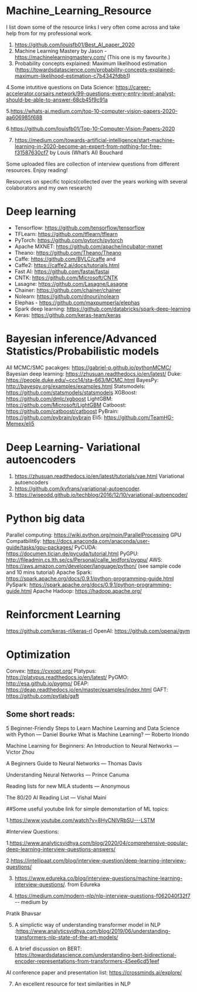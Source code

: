 # Machine_Learning_Resource

I list down some of the resource links I very often come across and take help from for my professional work.


1. https://github.com/louisfb01/Best_AI_paper_2020
2. Machine Learning Mastery by Jason - https://machinelearningmastery.com/ (This one is my favourite.)
3. Probability concepts explained: Maximum likelihood estimation (https://towardsdatascience.com/probability-concepts-explained-maximum-likelihood-estimation-c7b4342fdbb1)

4.Some intutitive questions on Data Science: https://career-accelerator.corsairs.network/99-questions-every-entry-level-analyst-should-be-able-to-answer-68cb45f9c91a

5.https://whats-ai.medium.com/top-10-computer-vision-papers-2020-aa606985f688

6.https://github.com/louisfb01/Top-10-Computer-Vision-Papers-2020

7. https://medium.com/towards-artificial-intelligence/start-machine-learning-in-2020-become-an-expert-from-nothing-for-free-f31587630cf7 by  Louis (What’s AI) Bouchard


Some uploaded files are collection of interview questions from different resources. Enjoy reading!

Resources on specific topics(collected over the years working with several colaborators and my own research)

Deep learning
=============
- Tensorflow: https://github.com/tensorflow/tensorflow
- TFLearn: https://github.com/tflearn/tflearn
- PyTorch: https://github.com/pytorch/pytorch
- Apache MXNET: https://github.com/apache/incubator-mxnet
- Theano: https://github.com/Theano/Theano
- Caffe: https://github.com/BVLC/caffe and
- Caffe2: https://caffe2.ai/docs/tutorials.html
- Fast AI: https://github.com/fastai/fastai
- CNTK: https://github.com/Microsoft/CNTK
- Lasagne: https://github.com/Lasagne/Lasagne
- Chainer: https://github.com/chainer/chainer
- Nolearn: https://github.com/dnouri/nolearn
- Elephas - https://github.com/maxpumperla/elephas
- Spark deep learning: https://github.com/databricks/spark-deep-learning
- Keras: https://github.com/keras-team/keras


Bayesian inference/Advanced Statistics/Probabilistic models
===========================================================
All MCMC/SMC pacakges: https://gabriel-p.github.io/pythonMCMC/
Bayesian deep learning: https://zhusuan.readthedocs.io/en/latest/
Duke: https://people.duke.edu/~ccc14/sta-663/MCMC.html
BayesPy: http://bayespy.org/examples/examples.html
Statsmodels: https://github.com/statsmodels/statsmodels
XGBoost: https://github.com/dmlc/xgboost
LightGBM: https://github.com/Microsoft/LightGBM
Catboost: https://github.com/catboost/catboost
PyBrain: https://github.com/pybrain/pybrain
Eli5: https://github.com/TeamHG-Memex/eli5


Deep Learning- Variational autoencoders
========================================
1. https://zhusuan.readthedocs.io/en/latest/tutorials/vae.html Variational autoencoders
2. https://github.com/kvfrans/variational-autoencoder.
3. https://wiseodd.github.io/techblog/2016/12/10/variational-autoencoder/


Python big data
================
Parallel computing: https://wiki.python.org/moin/ParallelProcessing
GPU Compatbilit6y: https://docs.anaconda.com/anaconda/user-guide/tasks/gpu-packages/
PyCUDA: https://documen.tician.de/pycuda/tutorial.html
PyGPU: http://fileadmin.cs.lth.se/cs/Personal/calle_lejdfors/pygpu/
AWS: https://aws.amazon.com/developer/language/python/ (see sample code and 10 mins tutorial)
Apache Spark: https://spark.apache.org/docs/0.9.1/python-programming-guide.html
PySpark: https://spark.apache.org/docs/0.9.1/python-programming-guide.html
Apache Hadoop: https://hadoop.apache.org/


Reinforcment Learning
======================
https://github.com/keras-rl/keras-rl
OpenAI: https://github.com/openai/gym


Optimization
============
Convex: https://cvxopt.org/
Platypus: https://platypus.readthedocs.io/en/latest/
PyGMO: http://esa.github.io/pygmo/
DEAP: https://deap.readthedocs.io/en/master/examples/index.html
GAFT: https://github.com/pytlab/gaft



## Some short reads:

5 Beginner-Friendly Steps to Learn Machine Learning and Data Science with Python — Daniel Bourke
What is Machine Learning? — Roberto Iriondo

Machine Learning for Beginners: An Introduction to Neural Networks — Victor Zhou

A Beginners Guide to Neural Networks — Thomas Davis

Understanding Neural Networks — Prince Canuma

Reading lists for new MILA students — Anonymous

The 80/20 AI Reading List — Vishal Maini



##Some useful youtube link for simple demonstartion of ML topics:

1.https://www.youtube.com/watch?v=8HyCNIVRbSU---LSTM 


#Interview Questions:

1.https://www.analyticsvidhya.com/blog/2020/04/comprehensive-popular-deep-learning-interview-questions-answers/


2.https://intellipaat.com/blog/interview-question/deep-learning-interview-questions/ 


3. https://www.edureka.co/blog/interview-questions/machine-learning-interview-questions/. from Edureka

4. https://medium.com/modern-nlp/nlp-interview-questions-f062040f32f7 -- medium by 

Pratik Bhavsar

5. A simplictic way of understanding transformer model in NLP :https://www.analyticsvidhya.com/blog/2019/06/understanding-transformers-nlp-state-of-the-art-models/

6. A brief discussion on BERT: https://towardsdatascience.com/understanding-bert-bidirectional-encoder-representations-from-transformers-45ee6cd51eef

AI conference paper and presentation list: https://crossminds.ai/explore/

7. An excellent resource for text similarities in NLP
